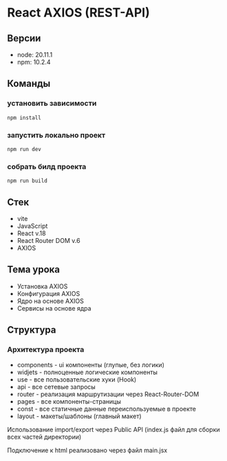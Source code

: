 # React AXIOS (REST-API)

## Версии

- node: 20.11.1
- npm: 10.2.4

## Команды

### установить зависимости

```
npm install
```

### запустить локально проект

```
npm run dev
```

### собрать билд проекта

```
npm run build
```

## Стек

- vite
- JavaScript
- React v.18
- React Router DOM v.6
- AXIOS

## Тема урока

- Установка AXIOS
- Конфигурация AXIOS
- Ядро на основе AXIOS
- Сервисы на основе ядра

## Структура

### Архитектура проекта

- components - ui компоненты (глупые, без логики)
- widjets - полноценные логические компоненты
- use - все пользовательские хуки (Hook)
- api - все сетевые запросы
- router - реализация маршрутизации через React-Router-DOM
- pages - все компоненты-страницы
- const - все статичные данные переиспользуемые в проекте
- layout - макеты/шаблоны (главный макет)

Использование import/export через Public API (index.js файл для сборки всех частей директории)

Подключение к html реализовано через файл main.jsx
